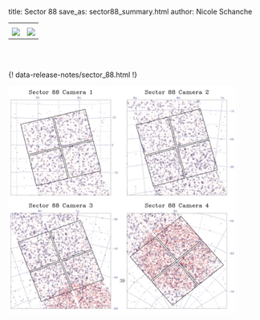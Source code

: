 title: Sector 88
save_as: sector88_summary.html
author: Nicole Schanche


<table>
  <tr>
    <th colspan="2" ></th>
  </tr>
  <tr>
    <td width="50%" style = "text-align: center;">
          <img class="img-responsive" style="max-width:100%;" src="images/sector-plots/tess_galactic_sector_088.png"> 
    </td>
    <td width="50%" style = "text-align: center;">
          <img class="img-responsive" style="max-width:100%;" src="images/sector-plots/tess_icrs_sector_088.png">
    </td>
  </tr>
</table>
<br></br>





{! data-release-notes/sector_88.html !}

<img class="img-responsive" style="max-width:90%;" src="images/sector-plots/sector-plots.088.jpeg">